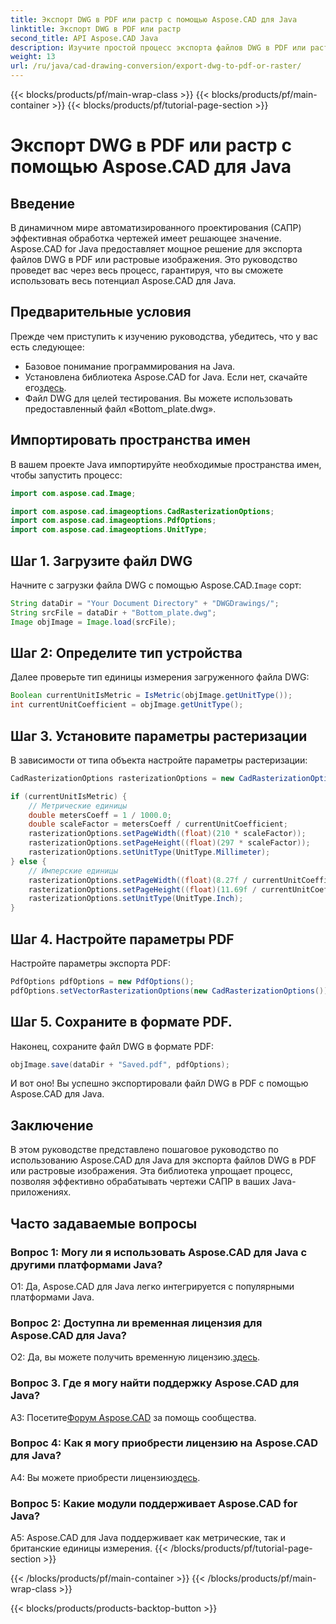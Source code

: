 ```yaml
---
title: Экспорт DWG в PDF или растр с помощью Aspose.CAD для Java
linktitle: Экспорт DWG в PDF или растр
second_title: API Aspose.CAD Java
description: Изучите простой процесс экспорта файлов DWG в PDF или растровые изображения в Java с помощью Aspose.CAD. Это пошаговое руководство обеспечивает точность и эффективность.
weight: 13
url: /ru/java/cad-drawing-conversion/export-dwg-to-pdf-or-raster/
---
```


{{< blocks/products/pf/main-wrap-class >}}
{{< blocks/products/pf/main-container >}}
{{< blocks/products/pf/tutorial-page-section >}}

# Экспорт DWG в PDF или растр с помощью Aspose.CAD для Java

## Введение

В динамичном мире автоматизированного проектирования (САПР) эффективная обработка чертежей имеет решающее значение. Aspose.CAD for Java предоставляет мощное решение для экспорта файлов DWG в PDF или растровые изображения. Это руководство проведет вас через весь процесс, гарантируя, что вы сможете использовать весь потенциал Aspose.CAD для Java.

## Предварительные условия

Прежде чем приступить к изучению руководства, убедитесь, что у вас есть следующее:

- Базовое понимание программирования на Java.
-  Установлена библиотека Aspose.CAD for Java. Если нет, скачайте его[здесь](https://releases.aspose.com/cad/java/).
- Файл DWG для целей тестирования. Вы можете использовать предоставленный файл «Bottom_plate.dwg».

## Импортировать пространства имен

В вашем проекте Java импортируйте необходимые пространства имен, чтобы запустить процесс:

```java
import com.aspose.cad.Image;

import com.aspose.cad.imageoptions.CadRasterizationOptions;
import com.aspose.cad.imageoptions.PdfOptions;
import com.aspose.cad.imageoptions.UnitType;
```

## Шаг 1. Загрузите файл DWG

 Начните с загрузки файла DWG с помощью Aspose.CAD.`Image` сорт:

```java
String dataDir = "Your Document Directory" + "DWGDrawings/";
String srcFile = dataDir + "Bottom_plate.dwg";
Image objImage = Image.load(srcFile);
```

## Шаг 2: Определите тип устройства

Далее проверьте тип единицы измерения загруженного файла DWG:

```java
Boolean currentUnitIsMetric = IsMetric(objImage.getUnitType());
int currentUnitCoefficient = objImage.getUnitType();
```

## Шаг 3. Установите параметры растеризации

В зависимости от типа объекта настройте параметры растеризации:

```java
CadRasterizationOptions rasterizationOptions = new CadRasterizationOptions();

if (currentUnitIsMetric) {
    // Метрические единицы
    double metersCoeff = 1 / 1000.0;
    double scaleFactor = metersCoeff / currentUnitCoefficient;
    rasterizationOptions.setPageWidth((float)(210 * scaleFactor));
    rasterizationOptions.setPageHeight((float)(297 * scaleFactor));
    rasterizationOptions.setUnitType(UnitType.Millimeter);
} else {
    // Имперские единицы
    rasterizationOptions.setPageWidth((float)(8.27f / currentUnitCoefficient));
    rasterizationOptions.setPageHeight((float)(11.69f / currentUnitCoefficient));
    rasterizationOptions.setUnitType(UnitType.Inch);
}
```

## Шаг 4. Настройте параметры PDF

Настройте параметры экспорта PDF:

```java
PdfOptions pdfOptions = new PdfOptions();
pdfOptions.setVectorRasterizationOptions(new CadRasterizationOptions());
```

## Шаг 5. Сохраните в формате PDF.

Наконец, сохраните файл DWG в формате PDF:

```java
objImage.save(dataDir + "Saved.pdf", pdfOptions);
```

И вот оно! Вы успешно экспортировали файл DWG в PDF с помощью Aspose.CAD для Java.

## Заключение

В этом руководстве представлено пошаговое руководство по использованию Aspose.CAD для Java для экспорта файлов DWG в PDF или растровые изображения. Эта библиотека упрощает процесс, позволяя эффективно обрабатывать чертежи САПР в ваших Java-приложениях.

## Часто задаваемые вопросы

### Вопрос 1: Могу ли я использовать Aspose.CAD для Java с другими платформами Java?

О1: Да, Aspose.CAD для Java легко интегрируется с популярными платформами Java.

### Вопрос 2: Доступна ли временная лицензия для Aspose.CAD для Java?

 О2: Да, вы можете получить временную лицензию.[здесь](https://purchase.aspose.com/temporary-license/).

### Вопрос 3. Где я могу найти поддержку Aspose.CAD для Java?

 A3: Посетите[Форум Aspose.CAD](https://forum.aspose.com/c/cad/19) за помощь сообщества.

### Вопрос 4: Как я могу приобрести лицензию на Aspose.CAD для Java?

 A4: Вы можете приобрести лицензию[здесь](https://purchase.aspose.com/buy).

### Вопрос 5: Какие модули поддерживает Aspose.CAD for Java?

A5: Aspose.CAD для Java поддерживает как метрические, так и британские единицы измерения.
{{< /blocks/products/pf/tutorial-page-section >}}

{{< /blocks/products/pf/main-container >}}
{{< /blocks/products/pf/main-wrap-class >}}

{{< blocks/products/products-backtop-button >}}
